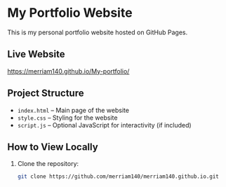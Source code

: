 # My Portfolio Website

This is my personal portfolio website hosted on GitHub Pages.

## Live Website
 https://merriam140.github.io/My-portfolio/ 

## Project Structure
- `index.html` – Main page of the website
- `style.css` – Styling for the website
- `script.js` – Optional JavaScript for interactivity (if included)

## How to View Locally
1. Clone the repository:
   ```bash
   git clone https://github.com/merriam140/merriam140.github.io.git
